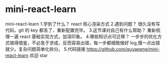 # mini-react-learn

mini-react-learn 
1.学到了什么？
react 核心渲染方式 
2.遇到问题？
很久没有写代码，git 的 key 都丢了，重新配置完毕。 
3.这节课对自己有什么帮助？
重新梳理一遍 react 基础实现方式，加深印象。 
4.哪些知识点可迁移？
一步步的优化方式值得借鉴，不必急于求成，反而容易出错，每一步都细致做好 log,慢一点出错就少。复杂问题简单化拆分。 
5.代码链接
https://github.com/quyapeng/mini-react-learn
欢迎 star
